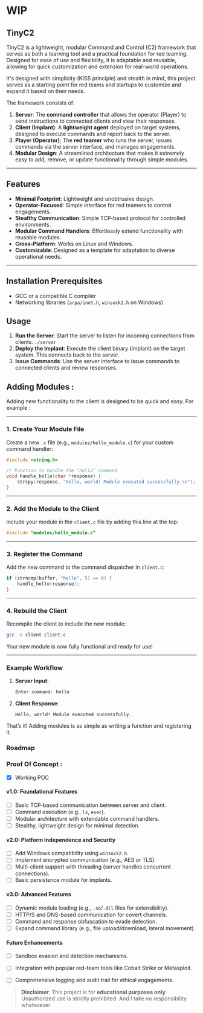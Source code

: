 # WIP
## TinyC2

TinyC2 is a lightweight, modular Command and Control (C2) framework that serves as both a learning tool and a practical foundation for red teaming. Designed for ease of use and flexibility, it is adaptable and reusable, allowing for quick customization and extension for real-world operations.

It's designed with simplicity (KISS principle) and stealth in mind, this project serves as a starting point for red teams and startups to customize and expand it based on their needs.

The framework consists of:

1. **Server**: The **command controller** that allows the operator (Player) to send instructions to connected clients and view their responses.
2. **Client (Implant)**: A **lightweight agent** deployed on target systems, designed to execute commands and report back to the server.
3. **Player (Operator)**: The **red teamer** who runs the server, issues commands via the server interface, and manages engagements.
4. **Modular Design**: A streamlined architecture that makes it extremely easy to add, remove, or update functionality through simple modules.


---


## Features
- **Minimal Footprint**: Lightweight and unobtrusive design.
- **Operator-Focused**: Simple interface for red teamers to control engagements.
- **Stealthy Communication**: Simple TCP-based protocol for controlled environments.
- **Modular Command Handlers**: Effortlessly extend functionality with reusable modules.
- **Cross-Platform**: Works on Linux and Windows.
- **Customizable**: Designed as a template for adaptation to diverse operational needs.

---

## Installation Prerequisites
- GCC or a compatible C compiler
- Networking libraries (`arpa/inet.h`, `winsock2.h` on Windows)

## Usage 

1. **Run the Server**: Start the server to listen for incoming connections from clients.
  `./server`
3. **Deploy the Implant**: Execute the client binary (implant) on the target system. This connects back to the server.
4. **Issue Commands**: Use the server interface to issue commands to connected clients and review responses. 

## Adding Modules :

Adding new functionality to the client is designed to be quick and easy. For example :

---

### 1. Create Your Module File

Create a new `.c` file (e.g., `modules/hello_module.c`) for your custom command handler:
```c
#include <string.h>

// Function to handle the "hello" command
void handle_hello(char *response) {
    strcpy(response, "Hello, world! Module executed successfully.\n");
}
```

---

### 2. Add the Module to the Client

Include your module in the `client.c` file by adding this line at the top:
```c
#include "modules/hello_module.c"
```

---

### 3. Register the Command

Add the new command to the command dispatcher in `client.c`:
```c
if (strncmp(buffer, "hello", 5) == 0) {
    handle_hello(response);
}
```

---

### 4. Rebuild the Client

Recompile the client to include the new module:
```bash
gcc -o client client.c
```

Your new module is now fully functional and ready for use!

---

### Example Workflow

1. **Server Input**: 
   ```bash
   Enter command: hello
   ```

2. **Client Response**: 
   ```
   Hello, world! Module executed successfully.
   ```

That’s it! Adding modules is as simple as writing a function and registering it.


### **Roadmap**
### Proof Of Concept :
- [x] Working POC 
#### **v1.0: Foundational Features**
- [ ] Basic TCP-based communication between server and client.
- [ ] Command execution (e.g., `ls`, `exec`).
- [ ] Modular architecture with extendable command handlers.
- [ ] Stealthy, lightweight design for minimal detection.

#### **v2.0: Platform Independence and Security**
- [ ] Add Windows compatibility using `winsock2.h`.
- [ ] Implement encrypted communication (e.g., AES or TLS).
- [ ] Multi-client support with threading (server handles concurrent connections).
- [ ] Basic persistence module for implants.

#### **v3.0: Advanced Features**
- [ ] Dynamic module loading (e.g., `.so`/`.dll` files for extensibility).
- [ ] HTTP/S and DNS-based communication for covert channels.
- [ ] Command and response obfuscation to evade detection.
- [ ] Expand command library (e.g., file upload/download, lateral movement).

#### **Future Enhancements**
- [ ] Sandbox evasion and detection mechanisms.
- [ ] Integration with popular red-team tools like Cobalt Strike or Metasploit.
- [ ] Comprehensive logging and audit trail for ethical engagements.


>
> **Disclaimer**: This project is for **educational purposes only**. Unauthorized use is strictly prohibited. And I take no responsibility whatsoever 

